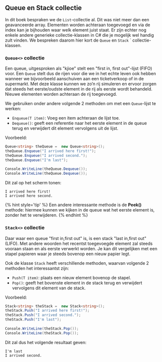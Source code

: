 ## Queue en Stack collectie

In dit boek bespraken we de ``List``-collectie al. Dit was niet meer dan een geavanceerde array. Elementen worden achteraan toegevoegd en via de index kan je bijhouden waar welk element juist staat. Er zijn echter nog enkele andere generieke collectie-klassen in C# die je mogelijk wel handig zult vinden. We bespreken daarom hier kort de ``Queue`` en ``Stack`` ` collectie-klassen. 


### ``Queue<>`` collectie
Een queue, uitgesproken als "kjioe" stelt een "first in, first out"-lijst (FIFO) voor. Een ``Queue`` stelt dus de rijen voor die we in het echte leven ook hebben wanneer we bijvoorbeeld aanschuiven aan een ticketverkoop of in de supermarkt. Met deze klasse kunnen we zo’n rij simuleren en ervoor zorgen dat steeds het eerste/oudste element in de rij als eerste wordt behandeld. Nieuwe elementen worden achteraan de rij toegevoegd.

We gebruiken onder andere volgende 2 methoden om met een ``Queue``-lijst te werken:

* ``Enqueue(T item)``: Voeg een item achteraan de lijst toe.
* ``Dequeue()``: geeft een referentie naar het eerste element in de queue terug en verwijdert dit element vervolgens uit de lijst.

Voorbeeld:

```csharp
Queue<string> theQueue =  new Queue<string>();
theQueue.Enqueue("I arrived here first!");
theQueue.Enqueue("I arrived second.");
theQueue.Enqueue("I'm last");
 
Console.WriteLine(theQueue.Dequeue());
Console.WriteLine(theQueue.Dequeue());
```

Dit zal op het scherm tonen:
```
I arrived here first!
I arrived here second.
```

{% hint style='tip' %}
Een andere interessante methode is de **Peek()** methode: hiermee kunnen we kijken in de queue wat het eerste element is, zonder het te verwijderen.
{% endhint %}

### ``Stack<>`` collectie
Daar waar een queue "first in,first out" is, is een stack "last in,first out" (LIFO). Met andere woorden het recentst toegevoegde element zal steeds vooraan staan en als eerste verwerkt worden. Je kan dit vergelijken met een stapel papieren waar je steeds bovenop een nieuw papier legt.

Ook de klasse ``Stack`` heeft verschillende methoden, waarvan volgende 2 methoden het interessantst zijn:

* ``Push(T item)``: plaats een nieuw element bovenop de stapel.
* ``Pop()``: geeft het bovenste element in de stack terug en verwijdert vervolgens dit element van de stack.

Voorbeeld:

```csharp
Stack<string> theStack =  new Stack<string>();
theStack.Push("I arrived here first!");
theStack.Push("I arrived second.");
theStack.Push("I'm last");
 
Console.WriteLine(theStack.Pop());
Console.WriteLine(theStack.Pop());
```
Dit zal dus het volgende resultaat geven:
```
I'm last
I arrived second.
``` 
